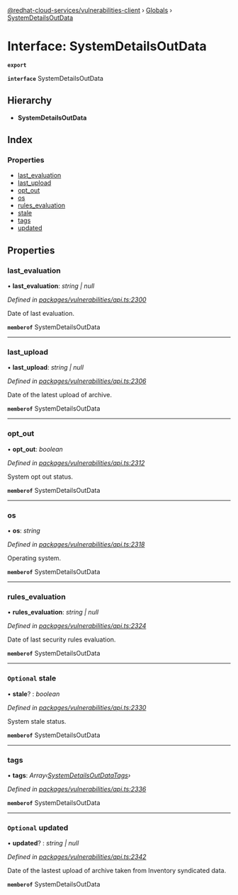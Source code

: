 [@redhat-cloud-services/vulnerabilities-client](../README.md) › [Globals](../globals.md) › [SystemDetailsOutData](systemdetailsoutdata.md)

# Interface: SystemDetailsOutData

**`export`** 

**`interface`** SystemDetailsOutData

## Hierarchy

* **SystemDetailsOutData**

## Index

### Properties

* [last_evaluation](systemdetailsoutdata.md#last_evaluation)
* [last_upload](systemdetailsoutdata.md#last_upload)
* [opt_out](systemdetailsoutdata.md#opt_out)
* [os](systemdetailsoutdata.md#os)
* [rules_evaluation](systemdetailsoutdata.md#rules_evaluation)
* [stale](systemdetailsoutdata.md#optional-stale)
* [tags](systemdetailsoutdata.md#tags)
* [updated](systemdetailsoutdata.md#optional-updated)

## Properties

###  last_evaluation

• **last_evaluation**: *string | null*

*Defined in [packages/vulnerabilities/api.ts:2300](https://github.com/RedHatInsights/javascript-clients/blob/master/packages/vulnerabilities/api.ts#L2300)*

Date of last evaluation.

**`memberof`** SystemDetailsOutData

___

###  last_upload

• **last_upload**: *string | null*

*Defined in [packages/vulnerabilities/api.ts:2306](https://github.com/RedHatInsights/javascript-clients/blob/master/packages/vulnerabilities/api.ts#L2306)*

Date of the latest upload of archive.

**`memberof`** SystemDetailsOutData

___

###  opt_out

• **opt_out**: *boolean*

*Defined in [packages/vulnerabilities/api.ts:2312](https://github.com/RedHatInsights/javascript-clients/blob/master/packages/vulnerabilities/api.ts#L2312)*

System opt out status.

**`memberof`** SystemDetailsOutData

___

###  os

• **os**: *string*

*Defined in [packages/vulnerabilities/api.ts:2318](https://github.com/RedHatInsights/javascript-clients/blob/master/packages/vulnerabilities/api.ts#L2318)*

Operating system.

**`memberof`** SystemDetailsOutData

___

###  rules_evaluation

• **rules_evaluation**: *string | null*

*Defined in [packages/vulnerabilities/api.ts:2324](https://github.com/RedHatInsights/javascript-clients/blob/master/packages/vulnerabilities/api.ts#L2324)*

Date of last security rules evaluation.

**`memberof`** SystemDetailsOutData

___

### `Optional` stale

• **stale**? : *boolean*

*Defined in [packages/vulnerabilities/api.ts:2330](https://github.com/RedHatInsights/javascript-clients/blob/master/packages/vulnerabilities/api.ts#L2330)*

System stale status.

**`memberof`** SystemDetailsOutData

___

###  tags

• **tags**: *Array‹[SystemDetailsOutDataTags](systemdetailsoutdatatags.md)›*

*Defined in [packages/vulnerabilities/api.ts:2336](https://github.com/RedHatInsights/javascript-clients/blob/master/packages/vulnerabilities/api.ts#L2336)*

**`memberof`** SystemDetailsOutData

___

### `Optional` updated

• **updated**? : *string | null*

*Defined in [packages/vulnerabilities/api.ts:2342](https://github.com/RedHatInsights/javascript-clients/blob/master/packages/vulnerabilities/api.ts#L2342)*

Date of the lastest upload of archive taken from Inventory syndicated data.

**`memberof`** SystemDetailsOutData
